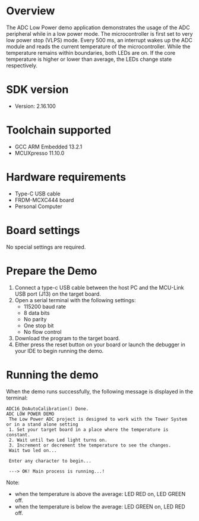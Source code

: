 Overview
========
The ADC Low Power demo application demonstrates the usage of the ADC peripheral while in a low power mode. The
microcontroller is first set to very low power stop (VLPS) mode. Every 500 ms, an interrupt wakes up the ADC module and
reads the current temperature of the microcontroller. While the temperature remains within boundaries, both LEDs are on.
If the core temperature is higher or lower than average, the LEDs change state respectively.

SDK version
===========
- Version: 2.16.100

Toolchain supported
===================
- GCC ARM Embedded  13.2.1
- MCUXpresso  11.10.0

Hardware requirements
=====================
- Type-C USB cable
- FRDM-MCXC444 board
- Personal Computer

Board settings
==============
No special settings are required.

Prepare the Demo
================
1.  Connect a type-c USB cable between the host PC and the MCU-Link USB port (J13) on the target board.
2.  Open a serial terminal with the following settings:
    - 115200 baud rate
    - 8 data bits
    - No parity
    - One stop bit
    - No flow control
3.  Download the program to the target board.
4.  Either press the reset button on your board or launch the debugger in your IDE to begin running the demo.

Running the demo
================
When the demo runs successfully, the following message is displayed in the terminal:

~~~~~~~~~~~~~~~~~~~~~~~~~~~~~~~~~~~~~~~~~~~~~~~~~~~~~~~~~~~~~~~~~~~~~~~
ADC16_DoAutoCalibration() Done.
ADC LOW POWER DEMO
 The Low Power ADC project is designed to work with the Tower System or in a stand alone setting
 1. Set your target board in a place where the temperature is constant.
 2. Wait until two Led light turns on.
 3. Increment or decrement the temperature to see the changes.
 Wait two led on...

 Enter any character to begin...

 ---> OK! Main process is running...!

~~~~~~~~~~~~~~~~~~~~~~~~~~~~~~~~~~~~~~~~~~~~~~~~~~~~~~~~~~~~~~~~~~~~~~~~~

Note:
 - when the temperature is above the average: LED RED on, LED GREEN off.
 - when the temperature is below the average: LED GREEN on, LED RED off.
